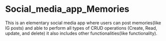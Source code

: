 # Social_media_app_Memories
This is an elementary social media app where users can post memories(like IG posts) and able to perform all types of CRUD operations (Create, Read, update, and delete) it also includes other functionalities(like functionality).
